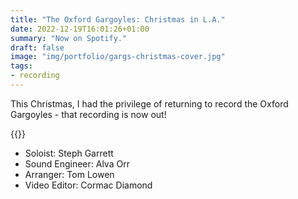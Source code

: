 ```yaml
---
title: "The Oxford Gargoyles: Christmas in L.A."
date: 2022-12-19T16:01:26+01:00
summary: "Now on Spotify."
draft: false
image: "img/portfolio/gargs-christmas-cover.jpg"
tags:
- recording
---
```


This Christmas, I had the privilege of returning to record the Oxford Gargoyles - that recording is now out!

{{<youtube id="5gKew_0coy8">}}

- Soloist: Steph Garrett
- Sound Engineer: Alva Orr
- Arranger: Tom Lowen
- Video Editor: Cormac Diamond
